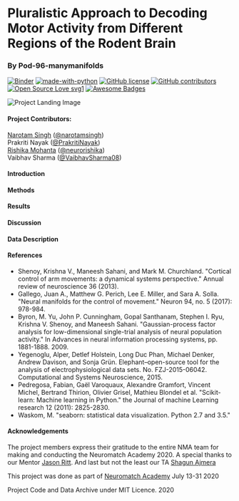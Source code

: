 # Pluralistic Approach to Decoding Motor Activity from Different Regions of the Rodent Brain
### By Pod-96-manymanifolds

[![Binder](https://mybinder.org/badge_logo.svg)](https://mybinder.org/v2/gh/neurorishika/pod-96-manymanifolds/master)
[![made-with-python](https://img.shields.io/badge/Made%20with-Python-1f425f.svg)](https://www.python.org/)
[![GitHub license](https://img.shields.io/github/license/Naereen/StrapDown.js.svg)](https://github.com/Naereen/StrapDown.js/blob/master/LICENSE)
[![GitHub contributors](https://img.shields.io/github/contributors/Naereen/StrapDown.js.svg)](https://GitHub.com/Naereen/StrapDown.js/graphs/contributors/)
[![Open Source Love svg1](https://badges.frapsoft.com/os/v1/open-source.svg?v=103)](https://github.com/ellerbrock/open-source-badges/)
[![Awesome Badges](https://img.shields.io/badge/badges-awesome-green.svg)](https://github.com/Naereen/badges)

![Project Landing Image](https://github.com/neurorishika/pod-96-manymanifolds/blob/master/pod-96-manimanifolds.png?raw=true)

#### Project Contributors:
[Narotam Singh](https://scholar.google.com/citations?user=ykkiUvcAAAAJ&hl=en) ([@narotamsingh](https://github.com/narotamsingh))  
Prakriti Nayak ([@PrakritiNayak](https://github.com/PrakritiNayak))  
[Rishika Mohanta](https://orcid.org/0000-0002-1396-3215) ([@neurorishika](https://github.com/neurorishika))  
Vaibhav Sharma ([@VaibhavSharma08](https://github.com/VaibhavSharma08))  

#### Introduction

#### Methods

#### Results

#### Discussion

#### Data Description

#### References

* Shenoy, Krishna V., Maneesh Sahani, and Mark M. Churchland. "Cortical control of arm movements: a dynamical systems perspective." Annual review of neuroscience 36 (2013).
* Gallego, Juan A., Matthew G. Perich, Lee E. Miller, and Sara A. Solla. "Neural manifolds for the control of movement." Neuron 94, no. 5 (2017): 978-984.
* Byron, M. Yu, John P. Cunningham, Gopal Santhanam, Stephen I. Ryu, Krishna V. Shenoy, and Maneesh Sahani. "Gaussian-process factor analysis for low-dimensional single-trial analysis of neural population activity." In Advances in neural information processing systems, pp. 1881-1888. 2009.
* Yegenoglu, Alper, Detlef Holstein, Long Duc Phan, Michael Denker, Andrew Davison, and Sonja Grün. Elephant–open-source tool for the analysis of electrophysiological data sets. No. FZJ-2015-06042. Computational and Systems Neuroscience, 2015.
* Pedregosa, Fabian, Gaël Varoquaux, Alexandre Gramfort, Vincent Michel, Bertrand Thirion, Olivier Grisel, Mathieu Blondel et al. "Scikit-learn: Machine learning in Python." the Journal of machine Learning research 12 (2011): 2825-2830.
* Waskom, M. "seaborn: statistical data visualization. Python 2.7 and 3.5."

#### Acknowledgements

The project members express their gratitude to the entire NMA team for making and conducting the Neuromatch Academy 2020. A special thanks to our Mentor [Jason Ritt](https://vivo.brown.edu/display/jritt). And last but not the least our TA [Shagun Ajmera](https://scholar.google.com/citations?user=Kr9Y0eMAAAAJ&hl=en) 


This project was done as part of [Neuromatch Academy](https://www.neuromatchacademy.org) July 13-31 2020

Project Code and Data Archive under MIT Licence. 2020
